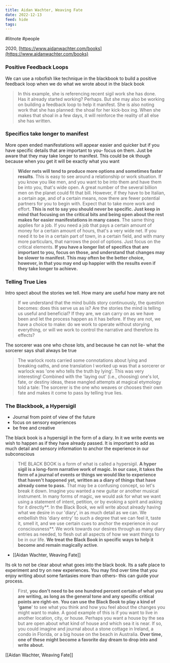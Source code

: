 ```yaml
---
title: Aidan Wachter, Weaving Fate
date: 2022-12-13
feed: hide
tags:
---
```



#litnote #people 

2020, [https://www.aidanwachter.com/books](https://www.aidanwachter.com/books)

### Positive Feedback Loops
We can use a robofish like technique in the blackbook to build a positive feedback loop when we do what we wrote about in the black book

> In this example, she is referencing recent sigil work she has done. Has it already started working? Perhaps. But she may also be working on building a feedback loop to help it manifest. She is also noting work that she has planned: the shoal for her kick-box ing. When she makes that shoal in a few days, it will reinforce the reality of all else she has written.

### Specifics take longer to manifest
More open ended manifestations will appear easier and quicker but if you have specific details that are important to you- focus on them. Just be aware that they may take longer to manifest. This could be ok though because when you get it will be exactly what you want

> **Wider nets will tend to produce more options and sometimes faster results**. This is easy to see around a relationship or work situation. If you know you like men, and you want to be into them and have them be into you, that's wide open. A great number of the several billion men on the planet could fit that bill. However, if they have to be Italian, a certain age, and of a certain means, now there are fewer potential partners for you to begin with. Expect that to take more work and effort. **This is not to say you should never be specific. Just keep in mind that focusing on the critical bits and being open about the rest makes for easier manifestations in many cases**. The same thing applies for a job. If you need a job that pays a certain amount of money for a certain amount of hours, that's a very wide net. If you need it to be in a certain part of town, in a certain field, and with many more particulars, that narrows the pool of options. Just focus on the critical elements. **If you have a longer list of specifics that are important to you, focus on those, and understand that changes may be slower to manifest. This may often be the better choice, however, in that you may end up happier with the results even if they take longer to achieve.**

### Telling True Lies
Intro spect about the stories we tell. How many are useful how many are not
> If we understand that the mind builds story continuously, the question becomes: does this serve us as is? Are the stories the mind is telling us useful and beneficial? If they are, we can carry on as we have been and let the process happen as it has before. If they are not, we have a choice to make: do we work to operate without storying everything, or will we work to control the narrative and therefore its effects?

The sorcerer was one who chose lots, and because he can not lie- what the sorcerer says shall always be true

> The warlock roots carried some connotations about lying and breaking oaths, and one translation I worked up was that a sorcerer or warlock was 'one who tells the truth by lying'. This was very interesting! Combined with the 'laying out' (i.e., choosing) one's lot, fate, or destiny ideas, these mangled attempts at magical etymology told a tale: The sorcerer is the one who weaves or chooses their own fate and makes it come to pass by telling true lies.

### The Blackbook, a Hypersigil
- Journal from point of view of the future
- focus on sensory experiences
- be free and creative


The black book is a hypersigil in the form of a diary. In it we write events we wish to happen as if they have already passed. It is important to add as much detail and sensory information to anchor the experience in our subconscious
> THE BLACK BOOK is a form of what is called a hypersigil. **A hyper sigil is a long-form narrative work of magic. In our case, it takes the form of a journal of events or things we would like to experience that haven't happened yet, written as a diary of things that have
already come to pass.** That may be a confusing concept, so let's break it down. Imagine you wanted a new guitar or another musical instrument. In many forms of magic, we would ask for what we want using a statement of intent, petition, or by evoking a spirit and asking for it directly**. In the Black Book, we will write about already having what we desire in our 'diary', in as much detail as we can. We embellish this 'diary entry' to such a degree that we can feel it, taste it, smell it, and we use certain cues to anchor the experience in our consciousness**. We work towards our desires through as many diary entries as needed, to flesh out all aspects of how we want things to be in our life. **We treat the Black Book in
specific ways to help it become and remain magically active**.
>
- [[Aidan Wachter, Weaving Fate]]


Its ok to not be clear about what goes into the black book. Its a safe place to experiment and try on new experiences. You may find over time that you enjoy writing about some fantasies more than others- this can guide your process.
> First, **you don't need to be one hundred percent certain of what you are writing, as long as the general tone and any specific critical points are right-on**. **You can use the Black Book to play a kind of 'game**' to see what you think and how you feel about the changes you might want to make. A good example of this is if you want to live in another location, city, or house. Perhaps you want a house by the sea but are open about what kind of house and which sea it is near. If so, you could imagine and journal about a stone cottage in Ireland, a condo in Florida, or a big house on the beach in Australia. **Over time, one of these might become a favorite day dream to drop into and write about.**
>

[[Aidan Wachter, Weaving Fate]]
